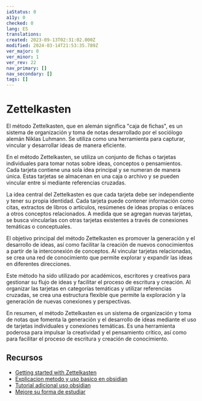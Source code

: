 ```yaml
---
iaStatus: 0
a11y: 0
checked: 0
lang: ES
translations: 
created: 2023-09-13T02:31:02.000Z
modified: 2024-03-14T21:53:35.789Z
ver_major: 0
ver_minor: 1
ver_rev: 22
nav_primary: []
nav_secondary: []
tags: []
---
```

# Zettelkasten

  
El método Zettelkasten, que en alemán significa "caja de fichas", es un sistema de organización y toma de notas desarrollado por el sociólogo alemán Niklas Luhmann. Se utiliza como una herramienta para capturar, vincular y desarrollar ideas de manera eficiente.

En el método Zettelkasten, se utiliza un conjunto de fichas o tarjetas individuales para tomar notas sobre ideas, conceptos o pensamientos. Cada tarjeta contiene una sola idea principal y se numeran de manera única. Estas tarjetas se almacenan en una caja o archivo y se pueden vincular entre sí mediante referencias cruzadas.

La idea central del Zettelkasten es que cada tarjeta debe ser independiente y tener su propia identidad. Cada tarjeta puede contener información como citas, extractos de libros o artículos, resúmenes de ideas propias o enlaces a otros conceptos relacionados. A medida que se agregan nuevas tarjetas, se busca vincularlas con otras tarjetas existentes a través de conexiones temáticas o conceptuales.

El objetivo principal del método Zettelkasten es promover la generación y el desarrollo de ideas, así como facilitar la creación de nuevos conocimientos a partir de la interconexión de conceptos. Al vincular tarjetas relacionadas, se crea una red de conocimiento que permite explorar y expandir las ideas en diferentes direcciones.

Este método ha sido utilizado por académicos, escritores y creativos para gestionar su flujo de ideas y facilitar el proceso de escritura y creación. Al organizar las tarjetas en categorías temáticas y utilizar referencias cruzadas, se crea una estructura flexible que permite la exploración y la generación de nuevas conexiones y perspectivas.

En resumen, el método Zettelkasten es un sistema de organización y toma de notas que fomenta la generación y el desarrollo de ideas mediante el uso de tarjetas individuales y conexiones temáticas. Es una herramienta poderosa para impulsar la creatividad y el pensamiento crítico, así como para facilitar el proceso de escritura y creación de conocimiento.

## Recursos

* [Getting started with Zettelkasten](https://zettelkasten.de/posts/overview/)
* [Explicacion metodo y uso basico en obsidian](https://www.youtube.com/watch?v=hGd70QqTkCM&t=62s&ab_channel=Emowe)
* [Tutorial adicional uso obsidian](https://www.youtube.com/watch?v=hGd70QqTkCM&t=62s&ab_channel=Emowe)
* [Mejore su forma de estudiar](https://www.youtube.com/watch?v=bq7n7MJVQT8&ab_channel=JuanJos%C3%A9ArangoEscobar)

